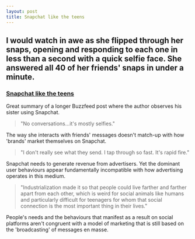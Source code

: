 ```yaml
---
layout: post
title: Snapchat like the teens
---
```


## I would watch in awe as she flipped through her snaps, opening and responding to each one in less than a second with a quick selfie face. She answered all 40 of her friends' snaps in under a minute.

### <a href="http://kottke.org/16/02/snapchat-like-the-teens">Snapchat like the teens</a>

Great summary of a longer Buzzfeed post where the author observes his sister using Snapchat.

> "No conversations...it's mostly selfies."

The way she interacts with friends' messages doesn't match-up with how 'brands' market themselves on Snapchat.

> "I don't really see what they send. I tap through so fast. It's rapid fire."

Snapchat needs to generate revenue from advertisers. Yet the dominant user behaviours appear fundamentally incompatible with how advertising operates in this medium.

> "Industrialization made it so that people could live farther and farther apart from each other, which is weird for social animals like humans and particularly difficult for teenagers for whom that social connection is the most important thing in their lives."

People's needs and the behaviours that manifest as a result on social platforms aren't congruent with a model of marketing that is still based on the 'broadcasting' of messages en masse.